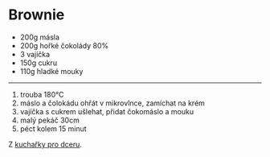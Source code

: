 # Brownie

* 200g másla
* 200g hořké čokolády 80%
* 3 vajíčka
* 150g cukru
* 110g hladké mouky

---

1. trouba 180°C
2. máslo a čolokádu ohřát v mikrovlnce, zamíchat na krém
3. vajíčka s cukrem ušlehat, přidat čokomáslo a mouku
4. malý pekáč 30cm
5. péct kolem 15 minut

Z [kuchařky pro dceru](https://www.kucharkaprodceru.cz/brownies-recept/).
